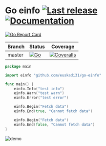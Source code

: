 # Go einfo [![Last release](https://img.shields.io/github/release/euskadi31/go-einfo.svg)](https://github.com/euskadi31/go-einfo/releases/latest) [![Documentation](https://godoc.org/github.com/euskadi31/go-einfo?status.svg)](https://godoc.org/github.com/euskadi31/go-einfo)

[![Go Report Card](https://goreportcard.com/badge/github.com/euskadi31/go-einfo)](https://goreportcard.com/report/github.com/euskadi31/go-einfo)

| Branch | Status                                                                                                                                            | Coverage                                                                                                                                     |
| ------ | ------------------------------------------------------------------------------------------------------------------------------------------------- | -------------------------------------------------------------------------------------------------------------------------------------------- |
| master | [![Go](https://github.com/euskadi31/go-einfo/actions/workflows/go.yml/badge.svg)](https://github.com/euskadi31/go-einfo/actions/workflows/go.yml) | [![Coveralls](https://img.shields.io/coveralls/euskadi31/go-einfo/master.svg)](https://coveralls.io/github/euskadi31/go-einfo?branch=master) |

```go
package main

import einfo "github.com/euskadi31/go-einfo"

func main() {
    einfo.Info("test info")
    einfo.Warn("test warn")
    einfo.Error("test error")

    einfo.Begin("Fetch data")
    einfo.End(true, "Cannot fetch data")

    einfo.Begin("Fetch data")
    einfo.End(false, "Cannot fetch data")
}
```

![demo](files/demo.png?raw=true "Demo")
